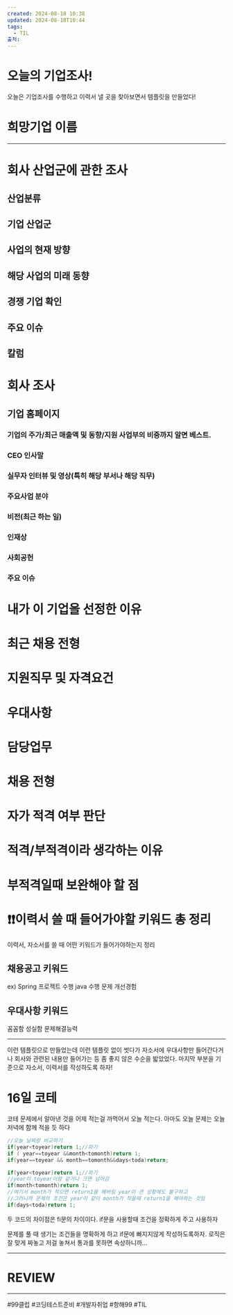 ```yaml
---
created: 2024-08-18 10:38
updated: 2024-08-18T10:44
tags:
  - TIL
출처: 
---
```

# 오늘의 기업조사!
오늘은 기업조사를 수행하고 이력서 낼 곳을 찾아보면서 템플릿을 만들었다!

# 희망기업 이름
---
# 회사 산업군에 관한 조사
## 산업분류
## 기업 산업군

## 사업의 현재 방향

## 해당 사업의 미래 동향

## 경쟁 기업 확인

## 주요 이슈
## 칼럼

# 회사 조사
## 기업 홈페이지  
### 기업의 주가/최근 매출액 및 동향/지원 사업부의 비중까지 알면 베스트.
### CEO 인사말
### 실무자 인터뷰 및 영상(특히 해당 부서나 해당 직무)
### 주요사업 분야
### 비전(최근 하는 일)
### 인재상
### 사회공헌
### 주요 이슈

# 내가 이 기업을 선정한 이유

# 최근 채용 전형
# 지원직무 및 자격요건
# 우대사항
# 담당업무
# 채용 전형

# 자가 적격 여부 판단
# 적격/부적격이라 생각하는 이유

# 부적격일때 보완해야 할 점

# ❗❗이력서 쓸 때 들어가야할 키워드 총 정리
이력서, 자소서를 쓸 때 어떤 키워드가 들어가야하는지 정리 
## 채용공고 키워드
ex) Spring 프로젝트 수행
java 수행
문제 개선경험

## 우대사항 키워드
꼼꼼함
성실함 
문제해결능력



---

이런 템플릿으로 만들었는데 이런 템플릿 없이 썻다가 자소서에 우대사항만 들어간다거나 회사와 관련된 내용만 들어가는 등 좀 좋지 않은 수순을 밟았었다. 마지막 부분을 기준으로 자소서, 이력서를 작성하도록 하자!

# 16일 코테 
코테 문제에서 알아낸 것을 어제 적는걸 까먹어서 오늘 적는다.
아마도 오늘 문제는 오늘 저녁에 함께 적을 듯 하다

```java
//오늘 날짜랑 비교하기        
if(year<toyear)return 1;//파기
if ( year==toyear &&month<tomonth)return 1;
if(year==toyear && month==tomonth&&days<toda)return;
```

```java
if(year<toyear)return 1;//파기 
//year이 toyear이랑 같거나 크면 넘어감
if(month<tomonth)return 1;
//여기서 month가 작으면 return1을 해버림 year이 큰 상황에도 불구하고
//그러니까 문제의 조건은 year이 같이 month가 작을때 return1을 해야하는 것임
if(days<toda)return 1;
```

두 코드의 차이점은 fi문의 차이이다. 
if문을 사용할때 조건을 정확하게 주고 사용하자 

문제를 풀 때 생기는 조건들을 명확하게 하고 if문에 빠지지않게 작성하도록하자. 로직은 잘 맞게 짜놓고 저걸 놓쳐서 통과를 못하면 속상하니까...

---
# REVIEW
---
 #99클럽 #코딩테스트준비 #개발자취업 #항해99 #TIL